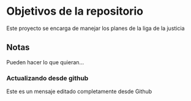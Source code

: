 # Objetivos de la repositorio

Este proyecto se encarga de manejar los planes de la liga de la justicia


## Notas
Pueden hacer lo que quieran...


### Actualizando desde github
Este es un mensaje editado completamente desde Github
